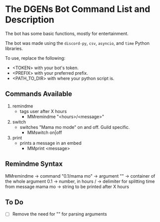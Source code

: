 # The DGENs Bot Command List and Description

The bot has some basic functions, mostly for entertainment.

The bot was made using the `discord-py`, `csv`, `asyncio`, and `time` Python libraries.

To use, replace the following:
- \<TOKEN> with your bot's token.
- \<PREFIX> with your preferred prefix.
- \<PATH_TO_DIR> with where your python script is.

## Commands Available

1. remindme
   - tags user after X hours
     - MMremindme "\<hours>\/\<message>\"
2. switch        
   - switches "Mama mo mode" on and off. Guild specific.
     - MMswitch on|off 
3. print         
   - prints a message in an embed
     - MMprint \<message>


## Remindme Syntax

MMremindme    -> command
"0.1/mama mo" -> argument 
""            -> container of the whole argument
0.1           -> number, in hours
/             -> delimiter for splitting time from message 
mama mo       -> string to be printed after X hours

## To Do

- [ ] Remove the need for "" for parsing arguments

